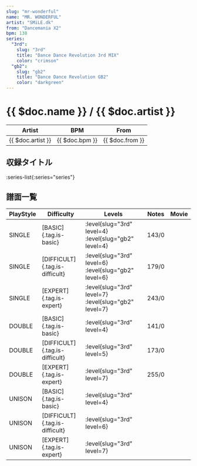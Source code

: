 ```yaml
---
slug: "mr-wonderful"
name: "MR. WONDERFUL"
artist: "SMiLE.dk"
from: "Dancemania X2"
bpm: 138
series:
  "3rd":
    slug: "3rd"
    title: "Dance Dance Revolution 3rd MIX"
    color: "crimson"
  "gb2":
    slug: "gb2"
    title: "Dance Dance Revolution GB2"
    color: "darkgreen"
---
```


# {{ $doc.name }} / {{ $doc.artist }}

|Artist|BPM|From|
|------|---|----|
|{{ $doc.artist }}|{{ $doc.bpm }}|{{ $doc.from }}|

## 収録タイトル

:series-list{:series="series"}

## 譜面一覧

|PlayStyle|Difficulty|Levels|Notes|Movie|
|---------|----------|------|-----|-----|
|SINGLE|[BASIC]{.tag.is-basic}|:level{slug="3rd" level=4} :level{slug="gb2" level=4}|143/0||
|SINGLE|[DIFFICULT]{.tag.is-difficult}|:level{slug="3rd" level=6} :level{slug="gb2" level=6}|179/0||
|SINGLE|[EXPERT]{.tag.is-expert}|:level{slug="3rd" level=7} :level{slug="gb2" level=7}|243/0||
|DOUBLE|[BASIC]{.tag.is-basic}|:level{slug="3rd" level=4}|141/0||
|DOUBLE|[DIFFICULT]{.tag.is-difficult}|:level{slug="3rd" level=5}|173/0||
|DOUBLE|[EXPERT]{.tag.is-expert}|:level{slug="3rd" level=7}|255/0||
|UNISON|[BASIC]{.tag.is-basic}|:level{slug="3rd" level=4}|||
|UNISON|[DIFFICULT]{.tag.is-difficult}|:level{slug="3rd" level=6}|||
|UNISON|[EXPERT]{.tag.is-expert}|:level{slug="3rd" level=7}|||
